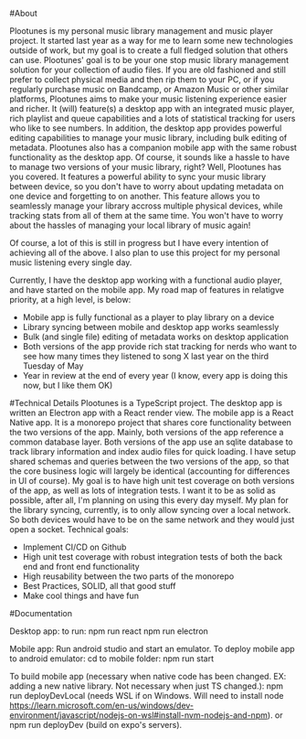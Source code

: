 #About

Plootunes is my personal music library management and music player project.
It started last year as a way for me to learn some new technologies outside of work, but my goal is to create a full fledged solution that others can use.
Plootunes' goal is to be your one stop music library management solution for your collection of audio files. If you are old fashioned and still prefer to collect physical media and then rip them to your PC, or if you regularly purchase music on Bandcamp, or Amazon Music or other similar platforms, Plootunes aims to make your music listening experience easier and richer.
It (will) feature(s) a desktop app with an integrated music player, rich playlist and queue capabilities and a lots of statistical tracking for users who like to see numbers. 
In addition, the desktop app provides powerful editing capabilities to manage your music library, including bulk editing of metadata.
Plootunes also has a companion mobile app with the same robust functionality as the desktop app. Of course, it sounds like a hassle to have to manage two versions of your music library, right? Well, Plootunes has you covered. It features a powerful ability to sync your music library between device, so you don't have to worry about updating metadata on one device and forgetting to on another. This feature allows you to seamlessly manage your library accross multiple physical devices, while tracking stats from all of them at the same time.
You won't have to worry about the hassles of managing your local library of music again!

Of course, a lot of this is still in progress but I have every intention of achieving all of the above. I also plan to use this project for my personal music listening every single day. 

Currently, I have the desktop app working with a functional audio player, and have started on the mobile app.
My road map of features in relatigve priority, at a high level, is below:

- Mobile app is fully functional as a player to play library on a device
- Library syncing between mobile and desktop app works seamlessly
- Bulk (and single file) editing of metadata works on desktop application
- Both versions of the app provide rich stat tracking for nerds who want to see how many times they listened to song X last year on the third Tuesday of May
- Year in review at the end of every year (I know, every app is doing this now, but I like them OK)

#Technical Details
Plootunes is a TypeScript project.
The desktop app is written an Electron app with a React render view.
The mobile app is a React Native app.
It is a monorepo project that shares core functionality between the two versions of the app. Mainly, both versions of the app reference a common database layer. Both versions of the app use an sqlite database to track library information and index audio files for quick loading. I have setup shared schemas and queries between the two versions of the app, so that the core business logic will largely be identical (accounting for differences in UI of course).
My goal is to have high unit test coverage on both versions of the app, as well as lots of integration tests. I want it to be as solid as possible, after all, I'm planning on using this every day myself.
My plan for the library syncing, currently, is to only allow syncing over a local network. So both devices would have to be on the same network and they would just open a socket. 
Technical goals:
- Implement CI/CD on Github
- High unit test coverage with robust integration tests of both the back end and front end functionality
- High reusability between the two parts of the monorepo
- Best Practices, SOLID, all that good stuff
- Make cool things and have fun

#Documentation

Desktop app:
    to run:
    npm run react
    npm run electron

Mobile app:
    Run android studio and start an emulator.
    To deploy mobile app to android emulator:
        cd to mobile folder:
            npm run start
    
To build mobile app (necessary when native code has been changed. EX: adding a new native library. Not necessary when just TS changed.):
    npm run deployDevLocal (needs WSL if on Windows. Will need to install node https://learn.microsoft.com/en-us/windows/dev-environment/javascript/nodejs-on-wsl#install-nvm-nodejs-and-npm).
    or
    npm run deployDev (build on expo's servers).
    
